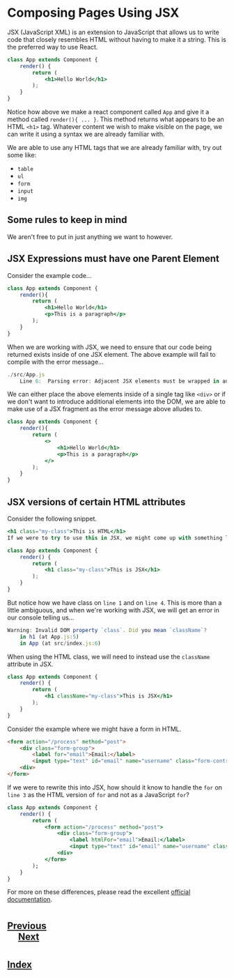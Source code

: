 # Composing Pages Using JSX
JSX (JavaScript XML) is an extension to JavaScript that allows us to write code that closely resembles HTML without having to make it a string. This is the preferred way to use React.
```jsx
class App extends Component {    
    render() {        
        return (            
            <h1>Hello World</h1>        
        );    
    }
}
```
Notice how above we make a react component called `App` and give it a method called `render(){ ... }`. This method returns what appears to be an HTML `<h1>` tag. Whatever content we wish to make visible on the page, we can write it using a syntax we are already familiar with.

We are able to use any HTML tags that we are already familiar with, try out some like:

*   `table`
*   `ul`
*   `form`
*   `input`
*   `img`

## Some rules to keep in mind
We aren't free to put in just anything we want to however.

## JSX Expressions must have one Parent Element
Consider the example code...
```jsx
class App extends Component {    
    render(){
        return (            
            <h1>Hello World</h1>            
            <p>This is a paragraph</p>        
        );    
    }
}
```
When we are working with JSX, we need to ensure that our code being returned exists inside of one JSX element. The above example will fail to compile with the error message...
```jsx
./src/App.js  
    Line 6:  Parsing error: Adjacent JSX elements must be wrapped in an enclosing tag. Did you want a JSX fragment <>...</>?
```
We can either place the above elements inside of a single tag like `<div>` or if we don't want to introduce additional elements into the DOM, we are able to make use of a JSX fragment as the error message above alludes to.
```jsx
class App extends Component {    
    render(){        
        return (            
            <>                
                <h1>Hello World</h1>                
                <p>This is a paragraph</p>            
            </>        
        );    
    }
}
```
## JSX versions of certain HTML attributes
Consider the following snippet.
```jsx
<h1 class="my-class">This is HTML</h1>
If we were to try to use this in JSX, we might come up with something like...

class App extends Component {    
    render() {        
        return (            
            <h1 class="my-class">This is JSX</h1>        
        );    
    }
}
```
But notice how we have class on `line 1` and on `line 4`. This is more than a little ambiguous, and when we're working with JSX, we will get an error in our console telling us...
```jsx
Warning: Invalid DOM property `class`. Did you mean `className`?    
    in h1 (at App.js:5)    
    in App (at src/index.js:6)
```
When using the HTML class, we will need to instead use the `className` attribute in JSX.
```jsx
class App extends Component {    
    render() {        
        return (            
            <h1 className="my-class">This is JSX</h1>        
        );    
    }
}
```
Consider the example where we might have a form in HTML.
```html
<form action="/process" method="post">    
    <div class="form-group">        
        <label for="email">Email:</label>        
        <input type="text" id="email" name="username" class="form-control" />    
    <div>
</form>
```
If we were to rewrite this into JSX, how should it know to handle the `for` on `line 3` as the HTML version of `for` and not as a JavaScript `for`?
```jsx
class App extends Component {    
    render() {        
        return (            
            <form action="/process" method="post">                
                <div class="form-group">                    
                    <label htmlFor="email">Email:</label>                    
                    <input type="text" id="email" name="username" class="form-control" />                
                <div>            
            </form>        
        );    
    }
}
```
For more on these differences, please read the excellent [official documentation](https://reactjs.org/docs/dom-elements.html).
#
## [Previous](./006_Folder_Structure.md)<span>&nbsp;&nbsp;&nbsp;&nbsp;&nbsp;&nbsp;&nbsp;&nbsp;&nbsp;&nbsp;&nbsp;&nbsp;&nbsp;&nbsp;&nbsp;&nbsp;&nbsp;&nbsp;&nbsp;&nbsp;&nbsp;&nbsp;&nbsp;&nbsp;&nbsp;&nbsp;&nbsp;&nbsp;&nbsp;&nbsp;&nbsp;&nbsp;&nbsp;&nbsp;&nbsp;&nbsp;&nbsp;&nbsp;&nbsp;&nbsp;&nbsp;&nbsp;&nbsp;&nbsp;&nbsp;&nbsp;&nbsp;&nbsp;&nbsp;&nbsp;&nbsp;&nbsp;&nbsp;&nbsp;&nbsp;&nbsp;&nbsp;&nbsp;&nbsp;&nbsp;&nbsp;&nbsp;&nbsp;&nbsp;&nbsp;&nbsp;&nbsp;&nbsp;&nbsp;&nbsp;&nbsp;&nbsp;&nbsp;&nbsp;&nbsp;&nbsp;&nbsp;&nbsp;&nbsp;&nbsp;&nbsp;&nbsp;&nbsp;&nbsp;&nbsp;&nbsp;&nbsp;</span> [Next](./../002_Class_Components/001_Class_Components.md)
#
##  [Index](../../Index.md)